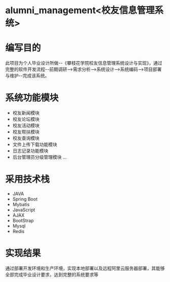 # alumni_management<校友信息管理系统>
# 编写目的
此项目为个人毕业设计所做--《攀枝花学院校友信息管理系统设计与实现》，通过完整的软件开发流程--前期调研-->需求分析-->系统设计-->系统编码-->项目部署与维护--完成该系统。
# 系统功能模块
* 校友新闻模块
* 校友论坛模块
* 校友活动模块
* 校友帮扶模块
* 校友查询模块
* 文件上传下载功能模块
* 日志记录功能模块
* 后台管理员分级管理模块
...
# 采用技术栈
* JAVA
* Spring Boot
* Mybatis
* JavaScript
* AJAX
* BootStrap
* Mysql
* Redis
# 实现结果
通过部署开发环境和生产环境，实现本地部署以及远程阿里云服务器部署，其能够全部完成毕业设计要求，达到完整的系统要求等
